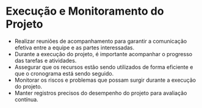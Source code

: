 # Execução e Monitoramento do Projeto
- Realizar reuniões de acompanhamento para garantir a comunicação efetiva entre a equipe e as partes interessadas.
- Durante a execução do projeto, é importante acompanhar o progresso das tarefas e atividades.
- Assegurar que os recursos estão sendo utilizados de forma eficiente e que o cronograma está sendo seguido.
- Monitorar os riscos e problemas que possam surgir durante a execução do projeto.
- Manter registros precisos do desempenho do projeto para avaliação contínua.

